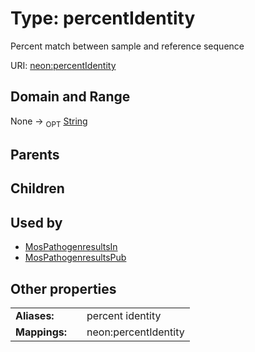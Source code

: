 
# Type: percentIdentity


Percent match between sample and reference sequence

URI: [neon:percentIdentity](https://data.neonscience.org/percentIdentity)


## Domain and Range

None ->  <sub>OPT</sub> [String](types/String.md)

## Parents


## Children


## Used by

 * [MosPathogenresultsIn](MosPathogenresultsIn.md)
 * [MosPathogenresultsPub](MosPathogenresultsPub.md)

## Other properties

|  |  |  |
| --- | --- | --- |
| **Aliases:** | | percent identity |
| **Mappings:** | | neon:percentIdentity |

